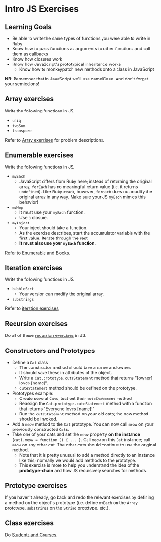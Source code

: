 # Intro JS Exercises

## Learning Goals

+ Be able to write the same types of functions you were able to write in Ruby
+ Know how to pass functions as arguments to other functions and call them as callbacks
+ Know how closures work
+ Know how JavaScript's prototypical inheritance works
  + Know how to monkeypatch new methods onto a class in JavaScript


**NB**: Remember that in JavaScript we'll use camelCase. And don't forget your semicolons!

## Array exercises

Write the following functions in JS.

* `uniq`
* `twoSum`
* `transpose`

Refer to [Array exercises][array-exercises] for problem descriptions.

[array-exercises]: exercises/array.md

## Enumerable exercises

Write the following functions in JS.

* `myEach`
    * JavaScript differs from Ruby here; instead of returning the original array, `forEach` has no meaningful return value (i.e. it returns `undefined`). Like Ruby `#each`, however, `forEach` does not modify the original array in any way. Make sure your JS `myEach` mimics this behavior!
* `myMap`
    * It must use your `myEach` function.
    * Use a closure.
* `myInject`
    * Your inject should take a function.
    * As the exercise describes, start the accumulator variable with
      the first value. Iterate through the rest.
    * **It must also use your `myEach` function**.

 Refer to [Enumerable][enumerable-exercises] and [Blocks][blocks-exercises].

[enumerable-exercises]: exercises/enumerable.md
[blocks-exercises]: exercises/blocks.md

## Iteration exercises

Write the following functions in JS.

* `bubbleSort`
    * Your version can modify the original array.
* `substrings`

Refer to [iteration exercises][iteration-exercises].

[iteration-exercises]: exercises/iteration.md

## Recursion exercises

Do all of these [recursion exercises][recursion-exercises] in JS.

[recursion-exercises]: exercises/recursion.md

## Constructors and Prototypes

* Define a `Cat` class
    * The constructor method should take a name and owner.
    * It should save these in attributes of the object.
    * Write a `Cat.prototype.cuteStatement` method that returns "[owner] loves
      [name]".
    * `cuteStatement` method should be defined on the prototype.
* Prototypes example:
    * Create several `Cat`s, test out their `cuteStatement` method.
    * Reassign the `Cat.prototype.cuteStatement` method with a function
      that returns "Everyone loves [name]!"
    * Run the `cuteStatement` method on your old cats; the new method should
      be invoked.
* Add a `meow` method to the `Cat` prototype. You can now call
  `meow` on your previously constructed `Cat`s.
* Take one of your cats and set the `meow` property **on the instance**
  (`cat1.meow = function () { ... }`. Call `meow` on this `Cat`
  instance; call `meow` on any other cat. The other cats should
  continue to use the original method.
    * Note that it is pretty unusual to add a method directly to an
      instance like this; normally we would add methods to the
      prototype.
    * This exercise is more to help you understand the idea of the
      **prototype-chain** and how JS recursively searches for methods.

## Prototype exercises

If you haven't already, go back and redo the relevant exercises by
defining a method on the object's prototype (i.e. define `myEach` on
the `Array` prototype, `substrings` on the `String` prototype, etc.).

## Class exercises

Do [Students and Courses][students-courses].

[students-courses]: exercises/classes.md
